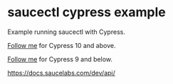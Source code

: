 # saucectl cypress example

Example running saucectl with Cypress.

[Follow me](v1) for Cypress 10 and above.

[Follow me](v1alpha) for Cypress 9 and below.

https://docs.saucelabs.com/dev/api/

